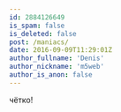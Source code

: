 ```yaml
---
id: 2884126649
is_spam: false
is_deleted: false
post: /maniacs/
date: 2016-09-09T11:29:01Z
author_fullname: 'Denis'
author_nickname: 'm5web'
author_is_anon: false
---
```


<p>чётко!</p>
